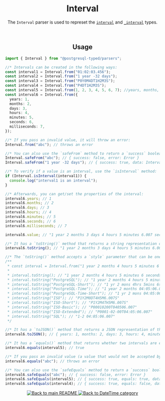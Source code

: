 <h1 align="center">
	Interval
</h1>
<p align="center">
  The <code>Interval</code> parser is used to represet the <a href="https://www.postgresql.org/docs/current/datatype-datetime.html#DATATYPE-INTERVAL-INPUT"><code>interval</code></a> and <a href="https://www.postgresql.org/docs/current/datatype-datetime.html#DATATYPE-INTERVAL-INPUT"><code>_interval</code></a> types.
</p>
<br/>

<!-- Usage -->
<h2 align="center">
	Usage
</h2>

```ts
import { Interval } from "@postgresql-typed/parsers";

//* Intervals can be created in the following ways:
const interval1 = Interval.from("01:02:03.456");
const interval2 = Interval.from("1 year -32 days");
const interval3 = Interval.from("P0Y0M4DT1H2M3S");
const interval4 = Interval.from("P4DT1H2M3S");
const interval5 = Interval.from(1, 2, 3, 4, 5, 6, 7); //years, months, days, hours, minutes, seconds, milliseconds
const interval6 = Interval.from({
  years: 1,
  months: 2,
  days: 3,
  hours: 4,
  minutes: 5,
  seconds: 6,
  milliseconds: 7,
});

//* If you pass an invalid value, it will throw an error:
Interval.from("abc"); // throws an error

//* You can also use the `safeFrom` method to return a `success` boolean instead of throwing an error:
Interval.safeFrom("abc"); // { success: false, error: Error }
Interval.safeFrom("1 year -32 days"); // { success: true, data: Interval(1 year -32 days) }

//* To verify if a value is an interval, use the `isInterval` method:
if (Interval.isInterval(interval1)) {
  console.log("interval1 is an interval");
}

//* Afterwards, you can get/set the properties of the interval:
interval6.years; // 1
interval6.months; // 2
interval6.days; // 3
interval6.hours; // 4
interval6.minutes; // 5
interval6.seconds; // 6
interval6.milliseconds; // 7

interval6.value; // "1 year 2 months 3 days 4 hours 5 minutes 6.007 seconds"

//* It has a `toString()` method that returns a string representation of the interval:
interval6.toString(); // "1 year 2 months 3 days 4 hours 5 minutes 6.007 seconds"

//* The `toString()` method accepts a `style` parameter that can be one of the following:
/**
 * const interval = Interval.from("1 year 2 months 4 hours 5 minutes 6 seconds 7 milliseconds");
 *
 * interval.toString(); // "1 year 2 months 4 hours 5 minutes 6 seconds 7 milliseconds"
 * interval.toString("PostgreSQL"); // "1 year 2 months 4 hours 5 minutes 6 seconds 7 milliseconds"
 * interval.toString("PostgreSQL-Short"); // "1 yr 2 mons 4hrs 5mins 6secs 7msecs"
 * interval.toString("PostgreSQL-Time"); // "1 year 2 months 04:05:06.007"
 * interval.toString("PostgreSQL-Time-Short"); // "1 yr 2 mons 04:05:06.007"
 * interval.toString("ISO"); // "P1Y2M0DT4H5M6.007S"
 * interval.toString("ISO-Short"); // "P1Y2M4TH5M6.007S"
 * interval.toString("ISO-Basic"); // "P00010200T040506.007"
 * interval.toString("ISO-Extended"); // "P0001-02-00T04:05:06.007"
 * interval.toString("SQL"); // "1-2 04:05:06.007"
 */

//* It has a `toJSON()` method that returns a JSON representation of the interval:
interval6.toJSON(); // { years: 1, months: 2, days: 3, hours: 4, minutes: 5, seconds: 6, milliseconds: 7 }

//* It has a `equals()` method that returns whether two intervals are equal:
interval6.equals(interval5); // true

//* If you pass an invalid value (a value that would not be accepted by the `from` method), it will throw an error:
interval6.equals("abc"); // throws an error

//* You can also use the `safeEquals` method to return a `success` boolean instead of throwing an error:
interval6.safeEquals("abc"); // { success: false, error: Error }
interval6.safeEquals(interval5); // { success: true, equals: true, data: interval5 }
interval6.safeEquals(interval4); // { success: true, equals: false, data: interval4 }
```

<p align="center">
  <!-- Back to main README button -->
  <a href="../../README.md">
    <img src="https://img.shields.io/badge/-Back%20to%20main%20README-blue" alt="Back to main README" />
  </a>
  <!-- Back to category button -->
  <a href="./DateTime.md">
    <img src="https://img.shields.io/badge/-Back%20to%20DateTime%20category-blue" alt="Back to DateTime category" />
  </a>
</p>